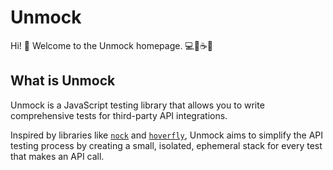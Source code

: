 # Unmock

Hi! 👋 Welcome to the Unmock homepage. 💻💾☕🤓

## What is Unmock

Unmock is a JavaScript testing library that allows you to write comprehensive tests for third-party API integrations.

Inspired by libraries like [`nock`](https://github.com/nock/nock) and [`hoverfly`](https://github.com/spectolabs/hoverfly), Unmock aims to simplify the API testing process by creating a small, isolated, ephemeral stack for every test that makes an API call.
